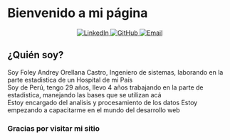 #  Bienvenido a mi página 

<p align="center">
  <a href="#" target="_blank">
    <img alt="LinkedIn" src="https://img.shields.io/badge/LinkedIn-0077B5?style=for-the-badge&logo=linkedin&logoColor=white" />
  </a>
  <a href="https://github.com/foley-andrey" target="_blank">
    <img alt="GitHub" src="https://img.shields.io/badge/GitHub-181717?style=for-the-badge&logo=github&logoColor=white" />
  </a>
  <a href="mailto:andreyorellanacastro@gmail.com">
    <img alt="Email" src="https://img.shields.io/badge/Email-D14836?style=for-the-badge&logo=gmail&logoColor=white" />
  </a>
</p>

## ¿Quién soy?
Soy Foley Andrey Orellana Castro, Ingeniero de sistemas, laborando en la parte estadistica de un Hospital de mi País<br>
Soy de Perú, tengo 29 años, llevo 4 años trabajando en la parte de estadistica, manejando las bases que se utilizan acá <br>
Estoy encargado del analisis y procesamiento de los datos
Estoy empezando a capacitarme en el mundo del desarrollo web

### Gracias por visitar mi sitio
